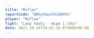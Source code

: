 ```yaml
---
title: "Muflax"
reportCode: "BNhy3GwzCKJA89Vn"
player: "Muflax"
fight: "Lady Vashj - Wipe 1 (4%)"
date: 2021-10-24T19:01:26.673000+00:00
---
```

